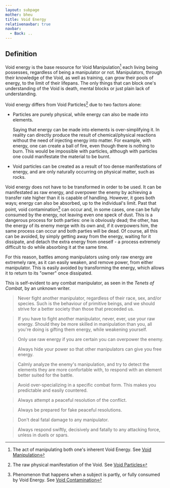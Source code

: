 ```yaml
---
layout: subpage
mother: bheu
title: Void Energy
relativenavbar: true
navbar:
  - Back: ..
---
```


## Definition

Void energy is the base resource for Void Manipulation[^1] each living being possesses, regardless of being a manipulator or not. Manipulators, through their knowledge of the Void, as well as training, can grow their pools of energy, to the limit of their lifepans. The only things that can block one's understanding of the Void is death, mental blocks or just plain lack of understanding.

Void energy differs from Void Particles[^2] due to two factors alone:

- Particles are purely physical, while energy can also be made into elements.

  Saying that energy can be made into elements is over-simplifying it. In reality can directly produce the result of chemical/physical reactions without the need of injecting energy into matter. For example, with energy, one can create a ball of fire, even though there is nothing to burn. This would be impossible with particles, although with particles one could manifestate the material to be burnt.

 - Void particles can be created as a result of too dense manifestations of energy, and are only naturally occurring on physical matter, such as rocks.

Void energy does not have to be transformed in order to be used. It can be manifestated as raw energy, and overpower the enemy by achieving a transfer rate higher than it is capable of handling. However, it goes both ways; energy can also be absorbed, up to the individual's limit. Past that point, void contamination[^3] can occur and, in some cases, one can be fully consumed by the energy, not leaving even one speck of dust. This is a dangerous process for both parties: one is obviously dead; the other, has the energy of its enemy merge with its own and, if it overpowers him, the same process can occur and both parties will be dead. Of course, all this can be avoided, by simply getting away from the energy, waiting for it dissipate, and detach the extra energy from oneself - a process extremely difficult to do while absorbing it at the same time.

For this reason, battles among manipulators using only raw energy are extremely rare, as it can easily weaken, and remove power, from either manipulator. This is easily avoided by transforming the energy, which allows it to return to its "owner" once dissipated.

This is self-evident to any combat manipulator, as seen in the *Tenets of Combat*, by an unknown writer.

> Never fight another manipulator, regardless of their race, sex, and/or species. Such is the behaviour of primitive beings, and we should strive for a better society than those that preceeded us.

> If you have to fight another manipulator, never, ever, use your raw energy. Should they be more skilled in manipulation than you, all you're doing is gifting them energy, while weakening yourself.

> Only use raw energy if you are certain you can overpower the enemy.

> Always hide your power so that other manipulators can give you free energy.

> Calmly analyze the enemy's manipulation, and try to detect the elements they are more confortable with, to respond with an element better suited for the battle.

> Avoid over-specializing in a specific combat form. This makes you predictable and easily countered.

> Always attempt a peaceful resolution of the conflict.

> Always be prepared for fake peaceful resolutions.

> Don't deal fatal damage to any manipulator.

> Always respond swiftly, decisively and fatally to any attacking force, unless in duels or spars.

[^1]: The act of manipulating both one's inherent Void Energy. See [Void Manipulation](../void-manipulation/)
[^2]: The raw physical manifestation of the Void. See [Void Particles](../void-particles/)
[^3]: Phenomenon that happens when a subject is partly, or fully consumed by Void Energy. See [Void Contamination](../void-contamination/)
